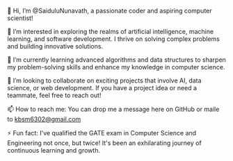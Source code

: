 👋 Hi, I’m @SaiduluNunavath, a passionate coder and aspiring computer scientist!

👀 I’m interested in exploring the realms of artificial intelligence, machine learning, and software development. I thrive on solving complex problems and building innovative solutions.

🌱 I’m currently learning advanced algorithms and data structures to sharpen my problem-solving skills and enhance my knowledge in computer science.

💞️ I’m looking to collaborate on exciting projects that involve AI, data science, or web development. If you have a project idea or need a teammate, feel free to reach out!

📫 How to reach me: You can drop me a message here on GitHub or maile to kbsm6302@gmail.com

⚡ Fun fact: I've qualified the GATE exam in Computer Science and Engineering not once, but twice! It's been an exhilarating journey of continuous learning and growth.





